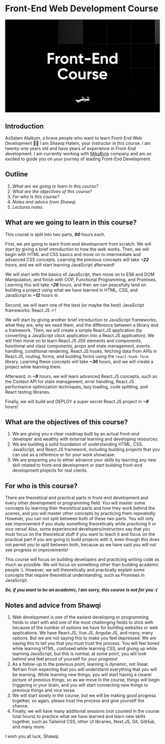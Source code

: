 <!-- DONE REVIEWING: GITHUB COMMIT -->

# Front-End Web Development Course

![Banner Image](./assets/shawqi-front-end-course-image.png)

## Introduction

AsSalam Alaikum, a brave people who want to learn Front-End Web Development 💪🏻 I am Shawqi Hatem, your instructor in this course. I am twenty-one years old and have years of experience in Front-End development. I am currently working with [MikaByte](https://mikabyte.com/) company and am so excited to guide you on your journey of leading Front-End Development.

## Outline

1. _What are we going to learn in this course?_
2. _What are the objectives of this course?_
3. _For who is this course?_
4. _Notes and advice from Shawqi._
5. _Lectures notes._

## What are we going to learn in this course?

This course is split into two parts, **_60_** hours each.

First, we are going to learn front-end development from scratch. We will start by giving a brief introduction to how the web works. Then, we will begin with HTML and CSS basics and move on to intermediate and advanced CSS concepts. Learning the previous concepts will take **_~22_** hours, and we will start learning JavaScript afterward!

We will start with the basics of JavaScript, then move on to ES6 and DOM Manipulation, and finish with OOP, Functional Programming, and Promises. Learning this will take **_~26_** hours, and then we can peacefully land on building a project using what we have learned in HTML, CSS, and JavaScript in **_~12_** hours 🌐.

Second, we will learn one of the best (or maybe the best) JavaScript frameworks: React.JS ⚛️!

We will start by giving another brief introduction to JavaScript frameworks, what they are, why we need them, and the difference between a library and a framework. Then, we will create a simple React.JS application (by converting a JavaScript clock application into a React.JS application). We will then move on to learn React.JS JSX elements and components, functional and class components, props and state management, events handling, conditional rendering, React.JS hooks, fetching data from APIs in React.JS, routing, forms, and building forms using the `react-hook-form` library. Learning these concepts will take **_~36_** hours, and we will create a project while learning them.

Afterward, in **_~9_** hours, we will learn advanced React.JS concepts, such as the Context API for state management, error handling, React.JS performance optimization techniques, lazy loading, code splitting, and React testing libraries.

Finally, we will build and DEPLOY a super secret React.JS project in **_~9_** hours!

## What are the objectives of this course?

1. We are giving you a clear roadmap built by an actual front-end developer and wealthy with external learning and developing resources.
2. We are building a solid foundation of understanding HTML, CSS, JavaScript, and React.JS framework, including building projects that you can use as a reference or for your work showcase.
3. We are preparing you to either advance your skills by learning any new skill related to front-end development or start building front-end development projects for real clients.

## For who is this course?

There are theoretical and practical parts in front-end development and every other development or programming field. You will master some concepts by learning their theoretical parts and how they work behind the scenes, and you will master other concepts by practicing them repeatedly. However, you can not split between both of these two parts. You will only see improvement if you study something theoretically while practicing it or vice versa! Also, some experienced developers/instructors say that you must focus on the theoretical stuff if you want to teach it and focus on the practical part if you are going to build projects with it, even though this does not permit you to split between both, because as we have said you will not see progress or improvements!

This course will focus on building developers and practicing writing code as much as possible. We will focus on something other than building academic people :). However, we will theoretically and practically explain some concepts that require theoretical understanding, such as Promises in JavaScript.

**_So, if you want to be an academic, I am sorry, this course is not for you :(_**

## Notes and advice from Shawqi

1. Web development is one of the easiest developing or programming fields to start with and one of the most challenging fields to stick with because of the number of options we have for building websites or web applications. We have React.JS, Vue.JS, Angular.JS, and many, many options. But we are not saying this to make you feel depressed. We are saying this to tell you that you must trust the process. You will feel bored while learning HTML, confused while learning CSS, and giving up while learning JavaScript, but this is normal; at some point, you will look behind and feel proud of yourself for your progress!
2. As a follow-up to the previous point, learning is dynamic, not linear. Refrain from expecting that you will understand everything that you will be learning. While learning new things, you will start having a clearer picture of previous things, so as we move in the course, things will begin triggering in your brain, and you will start connecting new things to previous things and vice versa.
3. We will start slowly in the course, but we will be making good progress together, so again, please trust the process and give yourself the chance.
4. Finally, we will have many additional sessions (not counted in the course total hours) to practice what we have learned and learn new skills together, such as Tailwind CSS, other UI libraries, Next.JS, Git, GitHub, and many more.

I wish you all luck, Shawqi.
